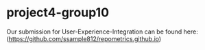 # project4-group10

Our submission for User-Experience-Integration can be found here: (https://github.com/ssample812/repometrics.github.io)
